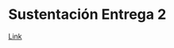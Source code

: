 # Sustentación Entrega 2

[Link](https://uniandes-my.sharepoint.com/:v:/g/personal/cf_ninor1_uniandes_edu_co/Eb2qSZYUt6ZJov9Un2ksH5YB0PLVQ0B41BSwRi7HvyaLlQ?nav=eyJyZWZlcnJhbEluZm8iOnsicmVmZXJyYWxBcHAiOiJPbmVEcml2ZUZvckJ1c2luZXNzIiwicmVmZXJyYWxBcHBQbGF0Zm9ybSI6IldlYiIsInJlZmVycmFsTW9kZSI6InZpZXciLCJyZWZlcnJhbFZpZXciOiJNeUZpbGVzTGlua0NvcHkifX0&e=uWVD1Q)
